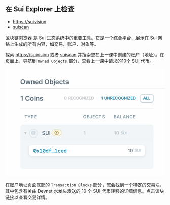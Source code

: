 ## 在 Sui Explorer 上检查

- [https://suivision](https://suivision.xyz/)
- [suiscan](https://suiscan.xyz)

区块链浏览器 是 Sui 生态系统中的重要工具。它是一个综合平台，展示在 Sui 网络上生成的所有内容，如交易、账户、对象等。

探索 [https://suivision](https://suivision.xyz/)  或者 [suiscan](https://suiscan.xyz) 并搜索您在上一课中创建的账户（地址）。在页面上，导航到 `Owned Objects` 部分，查看上一课中请求的10个 SUI 代币。

![owned-objects](../02_连接到Sui网络/images/2-6.png?raw=true)

在账户地址页面底部的 `Transaction Blocks` 部分，您会找到一个特定的交易块，其中包含有关由 Devnet 水龙头发送的 10 个 SUI 代币转移的详细信息。点击该块链接以查看交易详情。